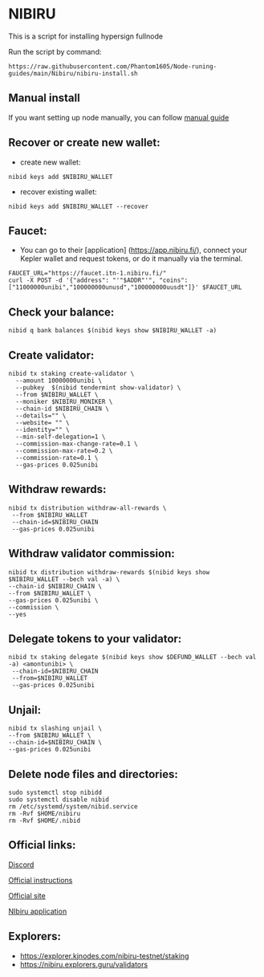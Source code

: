 # NIBIRU
This is a script for installing hypersign fullnode

Run the script by command:
```
https://raw.githubusercontent.com/Phantom1605/Node-runing-guides/main/Nibiru/nibiru-install.sh
```
## Manual install
If you want setting up node manually, you can follow [manual guide](https://github.com/Phantom1605/Node-runing-guides/blob/main/Nibiru/Nibiru-Testnet.md)

## Recover or create new wallet:
* create new wallet:
```
nibid keys add $NIBIRU_WALLET
```
* recover existing wallet:
```
nibid keys add $NIBIRU_WALLET --recover
```
## Faucet:
* You can go to their [application] (https://app.nibiru.fi/), connect your Kepler wallet and request tokens, or do it manually via the terminal.
```
FAUCET_URL="https://faucet.itn-1.nibiru.fi/"
curl -X POST -d '{"address": "'"$ADDR"'", "coins": ["11000000unibi","100000000unusd","100000000uusdt"]}' $FAUCET_URL
```
## Check your balance:
```
nibid q bank balances $(nibid keys show $NIBIRU_WALLET -a)
```
## Create validator:
```
nibid tx staking create-validator \
  --amount 10000000unibi \
  --pubkey  $(nibid tendermint show-validator) \
  --from $NIBIRU_WALLET \
  --moniker $NIBIRU_MONIKER \
  --chain-id $NIBIRU_CHAIN \
  --details="" \
  --website= "" \
  --identity="" \
  --min-self-delegation=1 \
  --commission-max-change-rate=0.1 \
  --commission-max-rate=0.2 \
  --commission-rate=0.1 \
  --gas-prices 0.025unibi
```
## Withdraw rewards:
```
nibid tx distribution withdraw-all-rewards \
 --from $NIBIRU_WALLET
 --chain-id=$NIBIRU_CHAIN
 --gas-prices 0.025unibi
```
## Withdraw validator commission:
```
nibid tx distribution withdraw-rewards $(nibid keys show $NIBIRU_WALLET --bech val -a) \
--chain-id $NIBIRU_CHAIN \
--from $NIBIRU_WALLET \
--gas-prices 0.025unibi \
--commission \
--yes
```
## Delegate tokens to your validator:
```
nibid tx staking delegate $(nibid keys show $DEFUND_WALLET --bech val -a) <amontunibi> \
 --chain-id=$NIBIRU_CHAIN
 --from=$NIBIRU_WALLET
 --gas-prices 0.025unibi
```
## Unjail:
```
nibid tx slashing unjail \
--from $NIBIRU_WALLET \
--chain-id=$NIBIRU_CHAIN \
--gas-prices 0.025unibi
```
## Delete node files and directories:
```
sudo systemctl stop nibidd
sudo systemctl disable nibid
rm /etc/systemd/system/nibid.service
rm -Rvf $HOME/nibiru
rm -Rvf $HOME/.nibid
```
## Official links:

[Discord](https://discord.gg/nibiru)

[Official instructions](https://docs.nibiru.fi/)

[Official site](https://nibiru.fi/)

[NIbiru application](https://app.nibiru.fi/)

## Explorers:
- https://explorer.kjnodes.com/nibiru-testnet/staking
- https://nibiru.explorers.guru/validators
